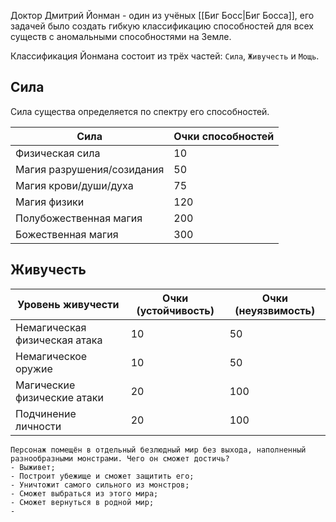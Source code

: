Доктор Дмитрий Йонман - один из учёных [[Биг Босс|Биг Босса]], его задачей было создать гибкую классификацию способностей для всех существ с аномальными способностями на Земле.

Классификация Йонмана состоит из трёх частей: `Сила`, `Живучесть` и `Мощь`.
## Сила
Сила существа определяется по спектру его способностей.

|Сила|Очки способностей|
|---|---|
|Физическая сила|10|
|Магия разрушения/созидания|50|
|Магия крови/души/духа|75|
|Магия физики|120|
|Полубожественная магия|200|
|Божественная магия|300|

## Живучесть

|Уровень живучести|Очки (устойчивость)|Очки (неуязвимость)|
|---|---|---|
|Немагическая физическая атака|10|50
|Немагическое оружие|10|50|
|Магические физические атаки|20|100|
|Подчинение личности|20|100|


```
Персонаж помещён в отдельный безлюдный мир без выхода, наполненный разнообразными монстрами. Чего он сможет достичь?
- Выживет;
- Построит убежище и сможет защитить его;
- Уничтожит самого сильного из монстров;
- Сможет выбраться из этого мира;
- Сможет вернуться в родной мир;
- 
```
